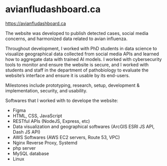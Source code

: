 # avianfludashboard.ca

https://avianfludashboard.ca

The website was developed to publish detected cases, social media concerns, and harmonized data related to avian influenza.

Throughout development, I worked with PhD students in data science to visualize geographical data collected from social media APIs and learned how to aggregate data with trained AI models. I worked with cybersecurity tools to monitor and ensure the website is secure, and I worked with students and staff in the department of pathobiology to evaluate the website’s interface and ensure it is usable by its end-users.

Milestones include prototyping, research, setup, development & implementation, security, and usability.

Softwares that I worked with to develope the website:
  * Figma
  * HTML, CSS, JavaScript
  * RESTful APIs (NodeJS, Express, etc)
  * Data visualization and geographical softwares (ArcGIS ESRI JS API, Dash JS API)
  * AWS Softwares (AWS EC2 servers, Route 53, VPC)
  * Nginx Reverse Proxy, Systemd
  * php server
  * MySQL database
  * Linux
